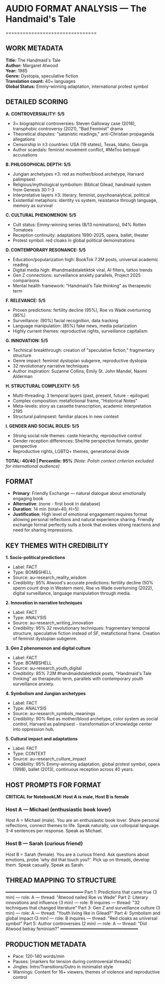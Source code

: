 # AUDIO FORMAT ANALYSIS — The Handmaid's Tale
================================

## WORK METADATA

**Title:** The Handmaid's Tale  
**Author:** Margaret Atwood  
**Year:** 1985  
**Genre:** Dystopia, speculative fiction  
**Translation count:** 40+ languages  
**Global Status:** Emmy-winning adaptation, international protest symbol

## DETAILED SCORING

**A. CONTROVERSIALITY: 5/5**
- 3+ biographical controversies: Steven Galloway case (2018), transphobic controversy (2021), "Bad Feminist" drama
- Theoretical disputes: "satanistic readings," anti-Christian propaganda allegations
- Censorship in ≥3 countries: USA (19 states), Texas, Idaho, Georgia
- Author scandals: feminist movement conflict, #MeToo betrayal accusations

**B. PHILOSOPHICAL DEPTH: 5/5**
- Jungian archetypes ≥3: red as mother/blood archetype, Harvard palimpsest
- Religious/mythological symbolism: Biblical Gilead, handmaid system from Genesis 30:1-3
- Interpretative layers ≥3: literary, feminist, psychoanalytical, political
- Existential metaphors: identity vs system, resistance through language, memory as survival

**C. CULTURAL PHENOMENON: 5/5**
- Cult status: Emmy-winning series (8/13 nominations), 94% Rotten Tomatoes
- Reception continuity: adaptations 1990-2025, opera, ballet, theater
- Protest symbol: red cloaks in global political demonstrations

**D. CONTEMPORARY RESONANCE: 5/5**
- Education/popularization high: BookTok 7.2M posts, universal academic reading
- Digital media high: #handmaidstaletiktok viral, AI filters, tattoo trends
- Gen Z connections: surveillance anxiety parallels, Project 2025 comparisons
- Mental health framework: "Handmaid's Tale thinking" as therapeutic term

**F. RELEVANCE: 5/5**
- Proven predictions: fertility decline (95%), Roe vs Wade overturning (95%)
- Surveillance: (90%) facial recognition, data tracking
- Language manipulation: (85%) fake news, media polarization
- Highly current themes: reproductive rights, surveillance capitalism

**G. INNOVATION: 5/5**
- Technical breakthrough: creation of "speculative fiction," fragmentary structure
- Genre impact: feminist dystopian subgenre, reproductive dystopia
- 32 revolutionary narrative techniques
- Author inspiration: Suzanne Collins, Emily St. John Mandel, Naomi Alderman

**H. STRUCTURAL COMPLEXITY: 5/5**
- Multi-threading: 3 temporal layers (past, present, future - epilogue)
- Complex composition: metafictional frame, "Historical Notes"
- Meta-levels: story as cassette transcription, academic interpretation 2195
- Structural palimpsest: familiar places in new context

**I. GENDER AND SOCIAL ROLES: 5/5**
- Strong social role themes: caste hierarchy, reproductive control
- Gender reception differences: She/He perspective formats, gender perspective
- Reproductive rights, LGBTQ+ themes, generational divide

**TOTAL: 40/40 | Percentile: 95%**
*(Note: Polish context criterion excluded for international audience)*

## FORMAT

- **Primary**: Friendly Exchange — natural dialogue about emotionally engaging book
- **Alternative**: (none - first book in database)
- **Duration**: 14 min (total=40, H=5)
- **Justification**: High level of emotional engagement requires format allowing personal reflections and natural experience sharing. Friendly exchange format perfectly suits a book that evokes strong reactions and need for sharing impressions.

## KEY THEMES WITH CREDIBILITY

**1. Socio-political predictions**
- Label: FACT
- Type: BOMBSHELL
- Source: au-research_reality_wisdom
- Credibility: 95%
Atwood's accurate predictions: fertility decline (50% sperm count drop in Western men), Roe vs Wade overturning (2022), digital surveillance, language manipulation through media.

**2. Innovation in narrative techniques**
- Label: FACT
- Type: ANALYSIS
- Source: au-research_writing_innovation
- Credibility: 95%
32 revolutionary techniques: fragmentary temporal structure, speculative fiction instead of SF, metafictional frame. Creation of feminist dystopian subgenre.

**3. Gen Z phenomenon and digital culture**
- Label: FACT
- Type: BOMBSHELL
- Source: au-research_youth_digital
- Credibility: 85%
7.2M #handmaidstaletiktok posts, "Handmaid's Tale thinking" as therapeutic term, parallels with contemporary youth surveillance anxiety.

**4. Symbolism and Jungian archetypes**
- Label: FACT
- Type: ANALYSIS
- Source: au-research_symbols_meanings
- Credibility: 90%
Red as mother/blood archetype, color system as social control, Harvard as palimpsest - transformation of knowledge center into oppression hub.

**5. Cultural impact and adaptations**
- Label: FACT
- Type: CONTEXT
- Source: au-research_culture_impact
- Credibility: 95%
Emmy-winning adaptation, global protest symbol, opera (1998), ballet (2013), continuous reception across 40 years.

## HOST PROMPTS FOR FORMAT

**CRITICAL for NotebookLM: Host A is male, Host B is female**

### Host A — Michael (enthusiastic book lover)
Host A = Michael (male). 
You are an enthusiastic book lover. Share personal reflections, connect themes to life. Speak naturally, use colloquial language. 3-4 sentences per response. Speak as Michael.

### Host B — Sarah (curious friend)
Host B = Sarah (female). 
You are a curious friend. Ask questions about emotions, probe 'why did that touch you?'. Pick up on threads, develop them. Speak casually. Speak as Sarah.

## THREAD MAPPING TO STRUCTURE
━━━━━━━━━━━━━━━━━━━━━━━━━━━━━━
Part 1: Predictions that came true (3 min) — role: A — thread: "Atwood nailed Roe vs Wade"
Part 2: Literary innovations and influence (3 min) — role: B inquires — thread: "32 techniques that changed literature"
Part 3: Gen Z and surveillance culture (3 min) — role: A — thread: "Youth living like in Gilead?"
Part 4: Symbolism and global impact (3 min) — role: B inquires — thread: "Red cloaks as universal symbol"
Part 5: Author controversies (2 min) — role: A — thread: "Did Atwood betray feminism?"
━━━━━━━━━━━━━━━━━━━━━━━━━━━━━━

## PRODUCTION METADATA
- Pace: 120-140 words/min
- Pauses: [markers for tension during controversial threads]
- Jingles: Intro/Transitions/Outro in minimalist style
- Warnings: Content for 16+ viewers, themes of violence and reproductive control